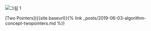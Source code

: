 

![그림 1]({{site.baseurl}}/img/spring/practice-springbootspringprofile-1.png)


[Two Pointers]({{site.baseurl}}{% link _posts/2019-06-03-algorithm-concept-twopointers.md %})





